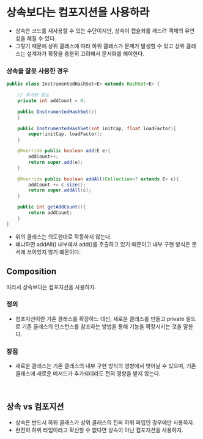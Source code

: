 # 상속보다는 컴포지션을 사용하라

- 상속은 코드를 재사용할 수 있는 수단이지만, 상속이 캡슐화를 깨뜨려 객체의 유연성을 해칠 수 있다.
- 그렇기 때문에 상위 클래스에 따라 하위 클래스가 문제가 발생할 수 있고 상위 클래스는 설계자가 확장을 충분히 고려해서 문서화를 해야한다.

### 상속을 잘못 사용한 경우

```java
public class InstrumentedHashSet<E> extends HashSet<E> {

    // 추가된 원소
    private int addCount = 0;

    public InstrumentedHashSet(){
    }

    public InstrumentedHashSet(int initCap, float loadFactor){
        super(initCap, loadFactor);
    }

    @Override public boolean add(E e){
        addCount++;
        return super.add(e);
    }

    @Override public boolean addAll(Collection<? extends E> c){
        addCount += c.size();
        return super.addAll(c);
    }

    public int getAddCount(){
        return addCount;
    }
}
```

- 위의 클래스는 의도한대로 작동하지 않는다.
- 왜냐하면 addAll() 내부에서 add()를 호출하고 있기 때문이고 내부 구현 방식은 문서에 쓰여있지 않기 떄문이다.

## Composition

따라서 상속보다는 컴포지션을 사용하자.

### 정의

- 컴포지션이란 기존 클래스를 확장하느 대신, 새로운 클래스를 만들고 private 필드로 기존 클래스의 인스턴스를 참조하는 방법을 통해 기능을 확장시키는 것을 말한다.

### 장점

- 새로운 클래스는 기존 클래스의 내부 구현 방식의 영향에서 벗어날 수 있으며, 기존 클래스에 새로운 메서드가 추가되더라도 전혀 영향을 받지 않는다.

<br/>

## 상속 vs 컴포지션

- 상속은 반드시 하위 클래스가 상위 클래스의 진짜 하위 파입인 경우에만 사용하자.
- 완전히 하위 타입이라고 확신할 수 없다면 상속이 아닌 컴포지션을 사용하자.
